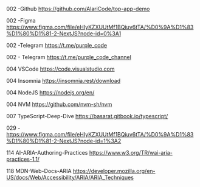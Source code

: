 002 -Github
https://github.com/AlariCode/top-app-demo

002 -Figma
https://www.figma.com/file/eHIyKZXUUtMf1BQiuv6tTA/%D0%9A%D1%83%D1%80%D1%81-2-NextJS?node-id=0%3A1

002 -Telegram
https://t.me/purple_code

002 - Telegram
https://t.me/purple_code_channel

004 VSCode
https://code.visualstudio.com

004 Insomnia
https://insomnia.rest/download

004 NodeJS
https://nodejs.org/en/

004 NVM
https://github.com/nvm-sh/nvm

007 TypeScript-Deep-Dive
https://basarat.gitbook.io/typescript/

029 -
https://www.figma.com/file/eHIyKZXUUtMf1BQiuv6tTA/%D0%9A%D1%83%D1%80%D1%81-2-NextJS?node-id=1%3A2

114 AI-ARIA-Authoring-Practices
https://www.w3.org/TR/wai-aria-practices-1.1/

118 MDN-Web-Docs-ARIA
https://developer.mozilla.org/en-US/docs/Web/Accessibility/ARIA/ARIA_Techniques

